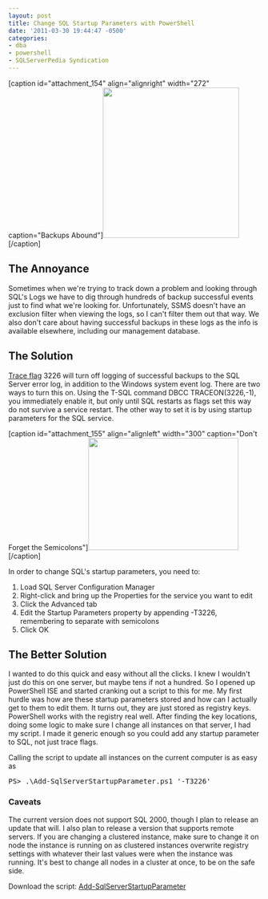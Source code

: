 ```yaml
---
layout: post
title: Change SQL Startup Parameters with PowerShell
date: '2011-03-30 19:44:47 -0500'
categories:
- dba
- powershell
- SQLServerPedia Syndication
---
```

<p>[caption id="attachment_154" align="alignright" width="272" caption="Backups Abound"]<a href="/wp-content/uploads/2011/03/Backups-Abound.png"><img class="size-medium wp-image-154" title="Backups Abound" src="/wp-content/uploads/2011/03/Backups-Abound-272x300.png" alt="" width="272" height="300" /></a>[/caption]</p>
<h2>The Annoyance</h2>
<p>Sometimes when we're trying to track down a problem and looking through SQL's Logs we have to dig through hundreds of backup successful events just to find what we're looking for. Unfortunately, SSMS doesn't have an exclusion filter when viewing the logs, so I can't filter them out that way.&nbsp;We also don't care about having successful backups in these logs as the info is available elsewhere, including our management database.</p>
<h2>The Solution</h2>
<p><a href="http://msdn.microsoft.com/en-us/library/ms188396.aspx">Trace flag</a> 3226 will turn off logging of successful backups to the SQL Server error log, in addition to the Windows system event log. There are two ways to turn this on. Using the T-SQL command DBCC TRACEON(3226,-1), you immediately enable it, but only until SQL restarts as flags set this way do not survive a service restart. The other way to set it is by using startup parameters for the SQL service.</p>
<p>[caption id="attachment_155" align="alignleft" width="300" caption="Don&#39;t Forget the Semicolons"]<a href="/wp-content/uploads/2011/03/SQL-Startup-Parameters.png"><img class="size-medium wp-image-155" title="SQL Startup Parameters" src="/wp-content/uploads/2011/03/SQL-Startup-Parameters-300x224.png" alt="" width="300" height="224" /></a>[/caption]</p>
<p>In order to change SQL's startup parameters, you need to:</p>
<ol>
<li>Load SQL Server Configuration Manager</li>
<li>Right-click and bring up the Properties for the service you want to edit</li>
<li>Click the Advanced tab</li>
<li>Edit the Startup Parameters property by appending -T3226, remembering to separate with semicolons</li>
<li>Click OK</li>
</ol>
<h2>The Better Solution</h2>
<p>I wanted to do this quick and easy without all the clicks. I knew I wouldn't just do this on one server, but maybe tens if not a hundred. So I opened up PowerShell ISE and started cranking out a script to this for me. My first hurdle was how are these startup parameters stored and how can I actually get to them to edit them. It turns out, they are just stored as registry keys. PowerShell works with the registry real well. After finding the key locations, doing some logic to make sure I change all instances on that server, I had my script. I made it generic enough so you could add any startup parameter to SQL, not just trace flags.</p>
<p>Calling the script to update all instances on the current computer is as easy as</p>
<pre lang="powershell">PS> .\Add-SqlServerStartupParameter.ps1 '-T3226'</pre>
<h3>Caveats</h3>
<p>The current version does not support SQL 2000, though I plan to release an update that will. I also plan to release a version that supports remote servers. If you are changing a clustered instance, make sure to change it on node the instance is running on as clustered instances overwrite registry settings with whatever their last values were when the instance was running. It's best to change all nodes in a cluster at once, to be on the safe side.</p>
<p>Download the script:&nbsp;<a href="http://www.erichumphrey.com/wp-content/uploads/2011/03/Add-SqlServerStartupParameter.ps1">Add-SqlServerStartupParameter</a></p>
